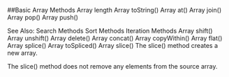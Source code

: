 ##Basic Array Methods
Array length
Array toString()
Array at()
Array join()
Array pop()
Array push()

See Also:
Search Methods
Sort Methods
Iteration Methods	Array shift()
Array unshift()
Array delete()
Array concat()
Array copyWithin()
Array flat()
Array splice()
Array toSpliced()
Array slice()
The slice() method creates a new array.

The slice() method does not remove any elements from the source array.
